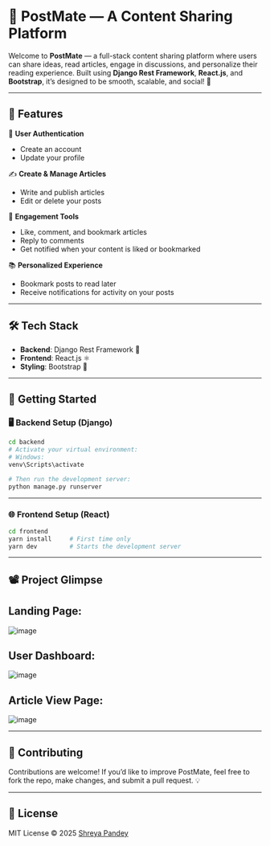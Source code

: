 # 📝 PostMate — A Content Sharing Platform

Welcome to **PostMate** — a full-stack content sharing platform where users can share ideas, read articles, engage in discussions, and personalize their reading experience. Built using **Django Rest Framework**, **React.js**, and **Bootstrap**, it’s designed to be smooth, scalable, and social! 🚀

---

## 🌟 Features

🔐 **User Authentication**  
- Create an account  
- Update your profile  

✍️ **Create & Manage Articles**  
- Write and publish articles  
- Edit or delete your posts  

💬 **Engagement Tools**  
- Like, comment, and bookmark articles  
- Reply to comments  
- Get notified when your content is liked or bookmarked  

📚 **Personalized Experience**  
- Bookmark posts to read later  
- Receive notifications for activity on your posts  

---

## 🛠️ Tech Stack

- **Backend**: Django Rest Framework 🐍  
- **Frontend**: React.js ⚛️  
- **Styling**: Bootstrap 🎨  

---

## 🚀 Getting Started

### 🖥️ Backend Setup (Django)

```bash
cd backend
# Activate your virtual environment:
# Windows:
venv\Scripts\activate

# Then run the development server:
python manage.py runserver
```

---

### 🌐 Frontend Setup (React)

```bash
cd frontend
yarn install     # First time only
yarn dev         # Starts the development server
```

---

## 📽️ Project Glimpse

## Landing Page:
![image](https://github.com/user-attachments/assets/d0938a80-07dd-459a-a077-ac2599142386)
## User Dashboard:
![image](https://github.com/user-attachments/assets/5a1f3bd4-8c61-44d0-a4c7-16ff9425a1df)
## Article View Page:
![image](https://github.com/user-attachments/assets/5f2c2d57-66bd-43e7-99d3-9beb1a974378)

---

## 🙌 Contributing

Contributions are welcome! If you’d like to improve PostMate, feel free to fork the repo, make changes, and submit a pull request. 💡

---

## 📄 License

MIT License © 2025 [Shreya Pandey](https://github.com/shreya060724)

